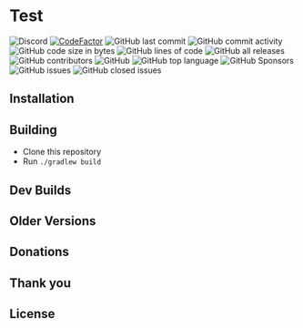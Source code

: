 # Test
![Discord](https://img.shields.io/discord/689197705683140636?logo=discord)
[![CodeFactor](https://www.codefactor.io/repository/github/oskhe/test/badge)](https://www.codefactor.io/repository/github/oskhe/test)
![GitHub last commit](https://img.shields.io/github/last-commit/oskhe/test)
![GitHub commit activity](https://img.shields.io/github/commit-activity/w/oskhe/test)
![GitHub code size in bytes](https://img.shields.io/github/languages/code-size/oskhe/test)
![GitHub lines of code](https://tokei.rs/b1/github/oskhe/test)
![GitHub all releases](https://img.shields.io/github/downloads/OskHe/Test/total)
![GitHub contributors](https://img.shields.io/github/contributors/oskhe/test)
![GitHub](https://img.shields.io/github/license/OskHe/Test)
![GitHub top language](https://img.shields.io/github/languages/top/OskHe/Test)
![GitHub Sponsors](https://img.shields.io/github/sponsors/OskHe)
![GitHub issues](https://img.shields.io/github/issues/OskHe/Test)
![GitHub closed issues](https://img.shields.io/github/issues-closed/OskHe/Test)



## Installation

## Building
- Clone this repository
- Run `./gradlew build`

## Dev Builds

## Older Versions

## Donations

## Thank you

## License
